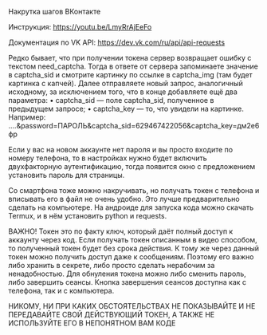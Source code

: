Накрутка шагов ВКонтакте

Инструкция: https://youtu.be/LmyRrAjEeFo

Документация по VK API: https://dev.vk.com/ru/api/api-requests

Редко бывает, что при получении токена сервер возвращает ошибку с текстом need_captcha. Тогда в ответе от сервера запоминаете значение в captcha_sid и смотрите картинку по ссылке в captcha_img  (там будет картинка с капчей). Далее отправляете новый запрос, аналогичный исходному, за исключением того, что в конце добавляете ещё два параметра:
• captcha_sid — поле captcha_sid, полученное в предыдущем запросе;
• captcha_key — то, что увидели на картинке.
Например:   ....&password=ПАРОЛЬ&captcha_sid=629467422056&captcha_key=дм2е6фр

Если у вас на новом аккаунте нет пароля и вы просто входите по номеру телефона, то в настройках нужно будет включить двухфакторную аутентификацию, тогда появится окно с предложением установить пароль для страницы.

Со смартфона тоже можно накручивать, но получать токен с телефона и вписывать его в файл не очень удобно. Это лучше предварительно сделать на компьютере. На андроиде для запуска кода можно скачать Termux, и в нём установить python и requests.

ВАЖНО! Токен это по факту ключ, который даёт полный доступ к аккаунту через код. Если получать токен описанным в видео способом, то полученный токен будет без срока действия. К тому же через данный токен можно получить доступ даже к сообщениям. Поэтому его важно либо хранить в секрете, либо просто сделать нерабочим за ненадобностью. Для обнуления токена можно либо сменить пароль, либо завершить сеансы. Кнопка завершения сеансов доступна как с телефона, так и с компьютера.

НИКОМУ, НИ ПРИ КАКИХ ОБСТОЯТЕЛЬСТВАХ НЕ ПОКАЗЫВАЙТЕ И НЕ ПЕРЕДАВАЙТЕ СВОЙ ДЕЙСТВУЮЩИЙ ТОКЕН, А ТАКЖЕ НЕ ИСПОЛЬЗУЙТЕ ЕГО В НЕПОНЯТНОМ ВАМ КОДЕ
